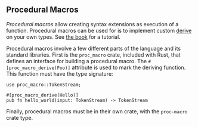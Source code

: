 ## Procedural Macros

*Procedural macros* allow creating syntax extensions as execution of a function.
Procedural macros can be used for is to implement custom [derive] on your own
types. See [the book][procedural macros] for a tutorial.

Procedural macros involve a few different parts of the language and its
standard libraries. First is the `proc_macro` crate, included with Rust,
that defines an interface for building a procedural macro. The
`#[proc_macro_derive(Foo)]` attribute is used to mark the deriving
function. This function must have the type signature:

```rust,ignore
use proc_macro::TokenStream;

#[proc_macro_derive(Hello)]
pub fn hello_world(input: TokenStream) -> TokenStream
```

Finally, procedural macros must be in their own crate, with the `proc-macro`
crate type.

[derive]: attributes.html#derive
[procedural macros]: ../book/first-edition/procedural-macros.html